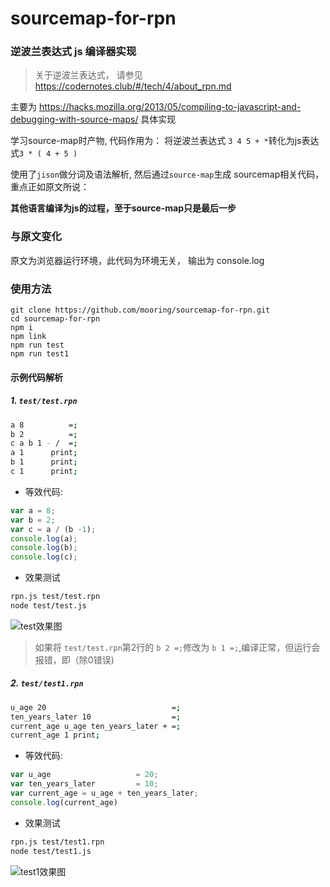 # sourcemap-for-rpn

### 逆波兰表达式 js 编译器实现

> 关于逆波兰表达式， 请参见 https://codernotes.club/#/tech/4/about_rpn.md

主要为 https://hacks.mozilla.org/2013/05/compiling-to-javascript-and-debugging-with-source-maps/ 具体实现

学习source-map时产物, 代码作用为： 将逆波兰表达式 `3 4 5 + *`转化为js表达式`3 * ( 4 + 5 )`

使用了`jison`做分词及语法解析, 然后通过`source-map`生成 sourcemap相关代码，重点正如原文所说：

**其他语言编译为js的过程，至于source-map只是最后一步**

### 与原文变化

原文为浏览器运行环境，此代码为环境无关， 输出为 console.log


### 使用方法

```shell
git clone https://github.com/mooring/sourcemap-for-rpn.git
cd sourcemap-for-rpn
npm i 
npm link
npm run test
npm run test1
```


#### 示例代码解析
##### 1. `test/test.rpn`

```bash
a 8          =;
b 2          =;
c a b 1 - /  =;
a 1      print;
b 1      print;
c 1      print;
```

- 等效代码:
```javascript
var a = 8;
var b = 2;
var c = a / (b -1);
console.log(a);
console.log(b);
console.log(c);
```
- 效果测试
```bash
rpn.js test/test.rpn
node test/test.js
```
![test效果图](http://test.codernotes.club/rpn-test.png)

> 如果将 `test/test.rpn`第2行的 `b 2 =;`修改为 `b 1 =;`,编译正常，但运行会报错，即（除0错误)


##### 2. `test/test1.rpn`

```bash
u_age 20                            =;
ten_years_later 10                  =;
current_age u_age ten_years_later + =;
current_age 1 print;
```

- 等效代码:
```javascript
var u_age                   = 20;
var ten_years_later         = 10;
var current_age = u_age + ten_years_later;
console.log(current_age)
```
- 效果测试
```bash
rpn.js test/test1.rpn
node test/test1.js
```
![test1效果图](http://test.codernotes.club/rpn~test1.png)
